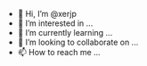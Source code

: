 - 👋 Hi, I’m @xerjp
- 👀 I’m interested in ...
- 🌱 I’m currently learning ...
- 💞️ I’m looking to collaborate on ...
- 📫 How to reach me ...

<!---
xerjp/xerjp is a ✨ special ✨ repository because its `README.md` (this file) appears on your GitHub profile.
You can click the Preview link to take a look at your changes.
--->
